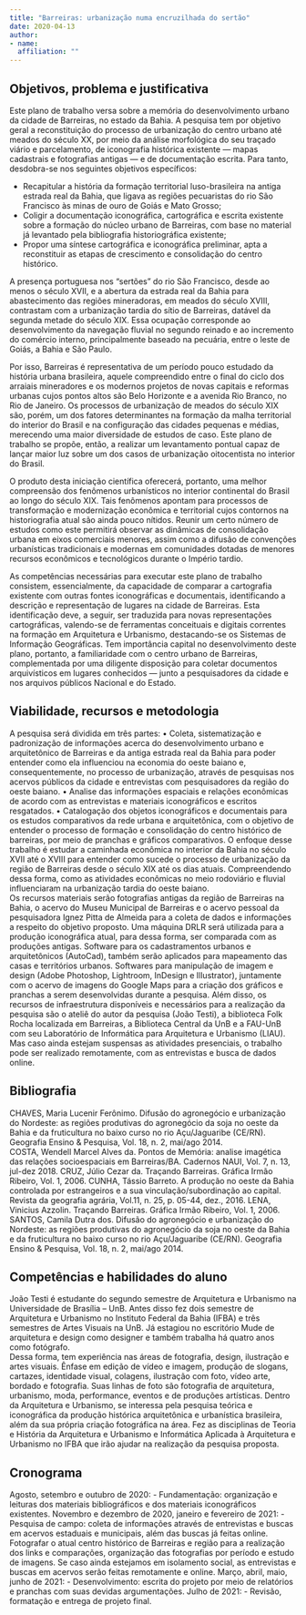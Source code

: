 ```yaml
---
title: "Barreiras: urbanização numa encruzilhada do sertão"
date: 2020-04-13
author:
- name: 
  affiliation: ""
---
```


## Objetivos, problema e justificativa

Este plano de trabalho versa sobre a memória do desenvolvimento urbano
da cidade de Barreiras, no estado da Bahia. A pesquisa tem por objetivo
geral a reconstituição do processo de urbanização do centro urbano até
meados do século XX, por meio da análise morfológica do seu traçado
viário e parcelamento, de iconografia histórica existente — mapas
cadastrais e fotografias antigas — e de documentação escrita. Para
tanto, desdobra-se nos seguintes objetivos específicos:

  - Recapitular a história da formação territorial luso-brasileira na
    antiga estrada real da Bahia, que ligava as regiões pecuaristas do
    rio São Francisco às minas de ouro de Goiás e Mato Grosso;
  - Coligir a documentação iconográfica, cartográfica e escrita
    existente sobre a formação do núcleo urbano de Barreiras, com base
    no material já levantado pela bibliografia historiográfica
    existente;
  - Propor uma síntese cartográfica e iconográfica preliminar, apta a
    reconstituir as etapas de crescimento e consolidação do centro
    histórico.

A presença portuguesa nos “sertões” do rio São Francisco, desde ao menos
o século XVII, e a abertura da estrada real da Bahia para abastecimento
das regiões mineradoras, em meados do século XVIII, contrastam com a
urbanização tardia do sítio de Barreiras, datável da segunda metade do
século XIX. Essa ocupação corresponde ao desenvolvimento da navegação
fluvial no segundo reinado e ao incremento do comércio interno,
principalmente baseado na pecuária, entre o leste de Goiás, a Bahia e
São Paulo.

Por isso, Barreiras é representativa de um período pouco estudado da
história urbana brasileira, aquele compreendido entre o final do ciclo
dos arraiais mineradores e os modernos projetos de novas capitais e
reformas urbanas cujos pontos altos são Belo Horizonte e a avenida Rio
Branco, no Rio de Janeiro. Os processos de urbanização de meados do
século XIX são, porém, um dos fatores determinantes na formação da
malha territorial do interior do Brasil e na configuração das cidades
pequenas e médias, merecendo uma maior diversidade de estudos de caso.
Este plano de trabalho se propõe, então, a realizar um levantamento
pontual capaz de lançar maior luz sobre um dos casos de urbanização
oitocentista no interior do Brasil.

O produto desta iniciação científica oferecerá, portanto, uma melhor
compreensão dos fenômenos urbanísticos no interior continental do Brasil
ao longo do século XIX. Tais fenômenos apontam para processos de
transformação e modernização econômica e territorial cujos contornos na
historiografia atual são ainda pouco nítidos. Reunir um certo número de
estudos como este permitirá observar as dinâmicas de consolidação urbana
em eixos comerciais menores, assim como a difusão de convenções
urbanísticas tradicionais e modernas em comunidades dotadas de menores
recursos econômicos e tecnológicos durante o Império tardio.

As competências necessárias para executar este plano de trabalho
consistem, essencialmente, da capacidade de comparar a cartografia
existente com outras fontes iconográficas e documentais, identificando a
descrição e representação de lugares na cidade de Barreiras. Esta
identificação deve, a seguir, ser traduzida para novas representações
cartográficas, valendo-se de ferramentas conceituais e digitais
correntes na formação em Arquitetura e Urbanismo, destacando-se os
Sistemas de Informação Geográficas. Tem importância capital no
desenvolvimento deste plano, portanto, a familiaridade com o centro
urbano de Barreiras, complementada por uma diligente disposição para
coletar documentos arquivísticos em lugares conhecidos — junto a
pesquisadores da cidade e nos arquivos públicos Nacional e do Estado.

## Viabilidade, recursos e metodologia

A pesquisa será dividida em três partes: • Coleta, sistematização e
padronização de informações acerca do desenvolvimento urbano e
arquitetônico de Barreiras e da antiga estrada real da Bahia para poder
entender como ela influenciou na economia do oeste baiano e,
consequentemente, no processo de urbanização, através de pesquisas nos
acervos públicos da cidade e entrevistas com pesquisadores da região do
oeste baiano. • Analise das informações espaciais e relações econômicas
de acordo com as entrevistas e materiais iconográficos e escritos
resgatados. • Catalogação dos objetos iconográficos e documentais para
os estudos comparativos da rede urbana e arquitetônica, com o objetivo
de entender o processo de formação e consolidação do centro histórico de
barreiras, por meio de pranchas e gráficos comparativos. O enfoque desse
trabalho é estudar a caminhada econômica no interior da Bahia no século
XVII até o XVIII para entender como sucede o processo de urbanização da
região de Barreiras desde o século XIX até os dias atuais. Compreendendo
dessa forma, como as atividades econômicas no meio rodoviário e fluvial
influenciaram na urbanização tardia do oeste baiano.  
Os recursos materiais serão fotografias antigas da região de Barreiras
na Bahia, o acervo do Museu Municipal de Barreiras e o acervo pessoal da
pesquisadora Ignez Pitta de Almeida para a coleta de dados e informações
a respeito do objetivo proposto. Uma máquina DRLR será utilizada para a
produção iconográfica atual, para dessa forma, ser comparada com as
produções antigas. Software para os cadastramentos urbanos e
arquitetônicos (AutoCad), também serão aplicados para mapeamento das
casas e territórios urbanos. Softwares para manipulação de imagem e
design (Adobe Photoshop, Lightroom, InDesign e Illustrator), juntamente
com o acervo de imagens do Google Maps para a criação dos gráficos e
pranchas a serem desenvolvidas durante a pesquisa. Além disso, os
recursos de infraestrutura disponíveis e necessários para a realização
da pesquisa são o ateliê do autor da pesquisa (João Testi), a biblioteca
Folk Rocha localizada em Barreiras, a Biblioteca Central da UnB e a
FAU-UnB com seu Laboratório de Informática para Arquitetura e Urbanismo
(LIAU). Mas caso ainda estejam suspensas as atividades presenciais, o
trabalho pode ser realizado remotamente, com as entrevistas e busca de
dados online.

## Bibliografia

CHAVES, Maria Lucenir Ferônimo. Difusão do agronegócio e urbanização do
Nordeste: as regiões produtivas do agronegócio da soja no oeste da Bahia
e da fruticultura no baixo curso no rio Açu/Jaguaribe (CE/RN). Geografia
Ensino & Pesquisa, Vol. 18, n. 2, mai/ago 2014.  
COSTA, Wendell Marcel Alves da. Pontos de Memória: analise imagética das
relações socioespaciais em Barreiras/BA. Cadernos NAUI, Vol. 7, n. 13,
jul-dez 2018. CRUZ, Júlio Cezar da. Traçando Barreiras. Gráfica Irmão
Ribeiro, Vol. 1, 2006. CUNHA, Tássio Barreto. A produção no oeste da
Bahia controlada por estrangeiros e a sua vinculação/subordinação ao
capital. Revista da geografia agrária, Vol.11, n. 25, p. 05-44, dez.,
2016. LENA, Vinicius Azzolin. Traçando Barreiras. Gráfica Irmão Ribeiro,
Vol. 1, 2006. SANTOS, Camila Dutra dos. Difusão do agronegócio e
urbanização do Nordeste: as regiões produtivas do agronegócio da soja no
oeste da Bahia e da fruticultura no baixo curso no rio Açu/Jaguaribe
(CE/RN). Geografia Ensino & Pesquisa, Vol. 18, n. 2, mai/ago 2014.

## Competências e habilidades do aluno

João Testi é estudante do segundo semestre de Arquitetura e Urbanismo na
Universidade de Brasília – UnB. Antes disso fez dois semestre de
Arquitetura e Urbanismo no Instituto Federal da Bahia (IFBA) e três
semestres de Artes Visuais na UnB. Já estagiou no escritório Mude de
arquitetura e design como designer e também trabalha há quatro anos como
fotógrafo.  
Dessa forma, tem experiência nas áreas de fotografia, design, ilustração
e artes visuais. Ênfase em edição de vídeo e imagem, produção de
slogans, cartazes, identidade visual, colagens, ilustração com foto,
vídeo arte, bordado e fotografia. Suas linhas de foto são fotografia de
arquitetura, urbanismo, moda, performance, eventos e de produções
artísticas. Dentro da Arquitetura e Urbanismo, se interessa pela
pesquisa teórica e iconográfica da produção histórica arquitetônica e
urbanística brasileira, além da sua própria criação fotográfica na área.
Fez as disciplinas de Teoria e História da Arquitetura e Urbanismo e
Informática Aplicada à Arquitetura e Urbanismo no IFBA que irão ajudar
na realização da pesquisa proposta.

## Cronograma

Agosto, setembro e outubro de 2020: - Fundamentação: organização e
leituras dos materiais bibliográficos e dos materiais iconográficos
existentes. Novembro e dezembro de 2020, janeiro e fevereiro de 2021: -
Pesquisa de campo: coleta de informações através de entrevistas e buscas
em acervos estaduais e municipais, além das buscas já feitas online.
Fotografar o atual centro histórico de Barreiras e região para a
realização dos links e comparações, organização das fotografias por
período e estudo de imagens. Se caso ainda estejamos em isolamento
social, as entrevistas e buscas em acervos serão feitas remotamente e
online. Março, abril, maio, junho de 2021: - Desenvolvimento: escrita do
projeto por meio de relatórios e pranchas com suas devidas
argumentações. Julho de 2021: - Revisão, formatação e entrega de
projeto final.
